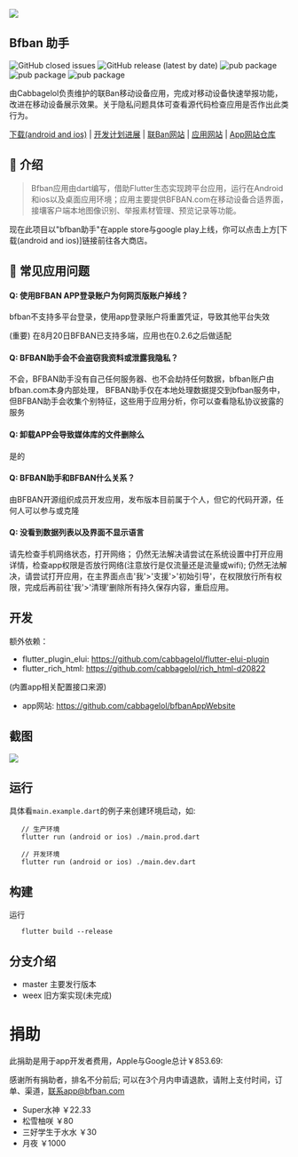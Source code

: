 ![](https://bfban-app.cabbagelol.net/images/github.app.bigpicture.v2.png)

## Bfban 助手

![GitHub closed issues](https://img.shields.io/github/issues-closed/cabbagelol/bfban-app-mobile)
![GitHub release (latest by date)](https://img.shields.io/github/v/release/cabbagelol/bfban-app-mobile)
![pub package](https://img.shields.io/badge/ios-yes-green)
![pub package](https://img.shields.io/badge/desktop_ios-yes-green)
![pub package](https://img.shields.io/badge/android-yes-green)

由Cabbagelol负责维护的联Ban移动设备应用，完成对移动设备快速举报功能，改进在移动设备展示效果。关于隐私问题具体可查看源代码检查应用是否作出此类行为。

[下载(android and ios)](https://bfban-app.cabbagelol.net) |
[开发计划进展](https://trello.com/b/ZECQnnEz/bfban-app) |
[联Ban网站](https://bfban.com) |
[应用网站](http://bfban-app.cabbagelol.net) |
[App网站仓库](https://github.com/cabbagelol/bfbanAppWebsite)

## 👋 介绍

> Bfban应用由dart编写，借助Flutter生态实现跨平台应用，运行在Android和ios以及桌面应用环境；应用主要提供BFBAN.com在移动设备合适界面，接壤客户端本地图像识别、举报素材管理、预览记录等功能。

现在此项目以"bfban助手"在apple store与google play上线，你可以点击上方[下载(android and ios)]链接前往各大商店。

## 💁 常见应用问题

#### Q: 使用BFBAN APP登录账户为何网页版账户掉线？

bfban不支持多平台登录，使用app登录账户将重置凭证，导致其他平台失效

(重要) 在8月20日BFBAN已支持多端，应用也在0.2.6之后做适配

#### Q: BFBAN助手会不会盗窃我资料或泄露我隐私？

不会，BFBAN助手没有自己任何服务器、也不会劫持任何数据，bfban账户由bfban.com本身内部处理， BFBAN助手仅在本地处理数据提交到bfban服务中，但BFBAN助手会收集个别特征，这些用于应用分析，你可以查看隐私协议披露的服务

#### Q: 卸载APP会导致媒体库的文件删除么

是的

#### Q: BFBAN助手和BFBAN什么关系？

由BFBAN开源组织成员开发应用，发布版本目前属于个人，但它的代码开源，任何人可以参与或克隆

#### Q: 没看到数据列表以及界面不显示语言

请先检查手机网络状态，打开网络； 仍然无法解决请尝试在系统设置中打开应用详情，检查app权限是否放行网络(注意放行是仅流量还是流量或wifi); 仍然无法解决，请尝试打开应用，在主界面点击'我'>'支援'>'初始引导'，在权限放行所有权限，完成后再前往'我'>'清理'删除所有持久保存内容，重启应用。

## 开发

额外依赖：

- flutter_plugin_elui: https://github.com/cabbagelol/flutter-elui-plugin
- flutter_rich_html: https://github.com/cabbagelol/rich_html-d20822

(内置app相关配置接口来源)

- app网站: https://github.com/cabbagelol/bfbanAppWebsite

## 截图

![](https://github.com/cabbagelol/bfban-app-website/blob/main/images/screenshots.png?raw=true)

## 运行

具体看`main.example.dart`的例子来创建环境启动，如:

```
   // 生产环境
   flutter run (android or ios) ./main.prod.dart

   // 开发环境   
   flutter run (android or ios) ./main.dev.dart
```

## 构建

运行
```
   flutter build --release
```


## 分支介绍

- master 主要发行版本
- weex 旧方案实现(未完成)

# 捐助
此捐助是用于app开发者费用，Apple与Google总计￥853.69:

感谢所有捐助者，排名不分前后;
可以在3个月内申请退款，请附上支付时间，订单、渠道，联系app@bfban.com

- Super水神 ￥22.33
- 松雪柚咲 ￥80
- 三好学生于水水 ￥30
- 月夜 ￥1000